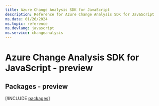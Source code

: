 ```yaml
---
title: Azure Change Analysis SDK for JavaScript
description: Reference for Azure Change Analysis SDK for JavaScript
ms.date: 01/26/2024
ms.topic: reference
ms.devlang: javascript
ms.service: changeanalysis
---
```

# Azure Change Analysis SDK for JavaScript - preview
## Packages - preview
[!INCLUDE [packages](change-analysis-index.md)]